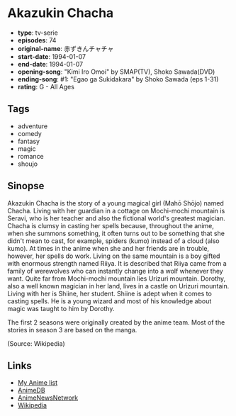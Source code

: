 # Akazukin Chacha

-   **type**: tv-serie
-   **episodes**: 74
-   **original-name**: 赤ずきんチャチャ
-   **start-date**: 1994-01-07
-   **end-date**: 1994-01-07
-   **opening-song**: "Kimi Iro Omoi" by SMAP(TV), Shoko Sawada(DVD)
-   **ending-song**: #1: "Egao ga Sukidakara" by Shoko Sawada (eps 1-31)
-   **rating**: G - All Ages

## Tags

-   adventure
-   comedy
-   fantasy
-   magic
-   romance
-   shoujo

## Sinopse

Akazukin Chacha is the story of a young magical girl (Mahō Shōjo) named Chacha. Living with her guardian in a cottage on Mochi-mochi mountain is Seravi, who is her teacher and also the fictional world's greatest magician. Chacha is clumsy in casting her spells because, throughout the anime, when she summons something, it often turns out to be something that she didn't mean to cast, for example, spiders (kumo) instead of a cloud (also kumo). At times in the anime when she and her friends are in trouble, however, her spells do work. Living on the same mountain is a boy gifted with enormous strength named Riiya. It is described that Riiya came from a family of werewolves who can instantly change into a wolf whenever they want. Quite far from Mochi-mochi mountain lies Urizuri mountain. Dorothy, also a well known magician in her land, lives in a castle on Urizuri mountain. Living with her is Shiine, her student. Shiine is adept when it comes to casting spells. He is a young wizard and most of his knowledge about magic was taught to him by Dorothy.

The first 2 seasons were originally created by the anime team. Most of the stories in season 3 are based on the manga.

(Source: Wikipedia)

## Links

-   [My Anime list](https://myanimelist.net/anime/103/Akazukin_Chacha)
-   [AnimeDB](http://anidb.info/perl-bin/animedb.pl?show=anime&aid=854)
-   [AnimeNewsNetwork](http://www.animenewsnetwork.com/encyclopedia/anime.php?id=539)
-   [Wikipedia](http://en.wikipedia.org/wiki/Akazukin_Cha_Cha)
